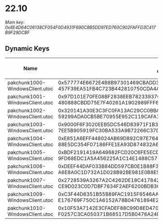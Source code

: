 # 22.10

###### *Main key: 0x8E4D64C06138CF054F0D4931F690C8B5DD97ED760C902FAFFD3C417B9F29DCBF*

## Dynamic Keys

| Name                              | Key</br>GUID                                                                                            | High Res Textures |
|-----------------------------------|---------------------------------------------------------------------------------------------------------|-------------------|
| pakchunk1000-WindowsClient.utoc   | 0x577774E6672E4B8B97301469CBADD32190CBB79860F678D50F44868590EC981C</br>457F39EA51FB4C723B442810750CDA4A | ❌                 |
| pakchunk1001-WindowsClient.utoc   | 0x97D101E70FE08BF2838EEB7823393763830F2DA1CFE556D5EA23D8B10C6C0745</br>480888CBDD75E7F40261A1902989FFF6 | ❌                 |
| pakchunk1002-WindowsClient.utoc   | 0x320141A30E3C3FC0FA13AC29CC0BBA5A4D38CB9658B18959D15F452B78484013</br>59299ADA0CB5BE70955E952C119CAFA1 | ❌                 |
| pakchunk1003-WindowsClient.utoc   | 0x9000F6F3020EEB5DC546D83971F1B3FA36F439F79DDA5DCDA275464A67AA0805</br>7EE5B905919FC30BA533A9B72266C37D | ❌                 |
| pakchunk1004-WindowsClient.utoc   | 0xE851A6EFF448024AB69D892C97E764B93BC14B3826CFF0F13D0E22B24301C27B</br>88E5DC354F07186FFE1EA93D874832A6 | ❌                 |
| pakchunk1005-WindowsClient.utoc   | 0xBDF2191419A649682FCD20C6FE5ECDD04188AC0359A54280ECE7EAA3E9F87C18</br>9FD68EDC1A5A456225A1C14E1488C573 | ❌                 |
| pakchunk1006-WindowsClient.utoc   | 0xDEEF44DAF033B84DD597CB0E1B88F35F6462880F86172BA438B78E6A454E7F72</br>A6E8A0C1D732A1D028B92BE981E0B8E5 | ❌                 |
| pakchunk1007-WindowsClient.utoc   | 0x2728539A3267A2C4262DE18C417842B6497F6AE5FE99D7B93F5D4CB1613022AC</br>CE9D023C0D7DBF7634F2AEF6200BDB36 | ❌                 |
| pakchunk1009-WindowsClient.utoc   | 0xC3F44D6351B55B89FAC1915F6546AA6BB32F132C573D4E36651CA943E51C3556</br>E176769F750C1A6152A78B04761894E2 | ❌                 |
| pakchunk1010-WindowsClient.utoc   | 0x10F53A7142E3CFADEF88C99D8ED470CBA4DA816A20CDE567557E67B1AFE578BC</br>F0257C3CA050371B68517D5B0476A24D | ❌                 |
